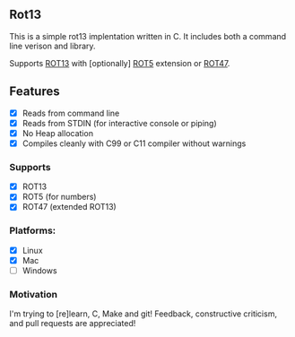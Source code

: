 ## Rot13

This is a simple rot13 implentation written in C.  It includes both a command line verison and library.

Supports [ROT13](http://en.wikipedia.org/wiki/ROT13) with [optionally] [ROT5](http://en.wikipedia.org/wiki/ROT13#Variants) extension or [ROT47](http://en.wikipedia.org/wiki/ROT13#Variants).


## Features
- [x] Reads from command line
- [x] Reads from STDIN (for interactive console or piping)
- [x] No Heap allocation
- [x] Compiles cleanly with C99 or C11 compiler without warnings

### Supports
- [x] ROT13
- [x] ROT5 (for numbers)
- [x] ROT47 (extended ROT13)

### Platforms:
- [x] Linux
- [x] Mac
- [ ] Windows

### Motivation
I'm trying to [re]learn, C, Make and git!  Feedback, constructive criticism, and pull requests are appreciated!

